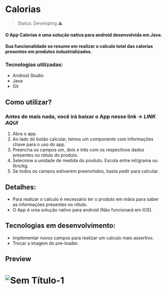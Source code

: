 # Calorias


> Status: Developing ⚠️

#### O App Calorias é uma solução nativa para android desenvolvida em Java.
#### Sua funcionalidade se resume em realizar o calculo total das calorias presentes em produtos industrializados.

### Tecnologias utilizadas:
+ Android Studio
+ Java
+ Git

## Como utilizar?
### Antes de mais nada, você irá baixar o App nesse link -> *LINK AQUI*
 1. Abra o app.
 2. Ao lado do botão calcular, temos um componente com informações chave para o uso do app. 
 3. Preencha os campos um, dois e três com os respectivos dados presentes no rótulo do produto.
 4. Selecione a unidade de medida do produto. Escola entre ml/grama ou litro/kg.
 5. Se todos os campos estiverem preenchidos, basta pedir para calcular.

## Detalhes:
 * Para realizar o calculo é necessário ter o produto em mãos para saber as informações presentes no rótulo.
 * O App é uma solução nativo para android (Não funcionará em IOS).

## Tecnologias em desenvolvimento:
- Implementar novos campos para realizar um calculo mais assertivo.
- Trocar a imagem do pre-loader.

## Preview
# ![Sem Título-1](https://user-images.githubusercontent.com/123014840/215302745-6673875b-660b-4e37-9ad6-5b2099156c56.png)
